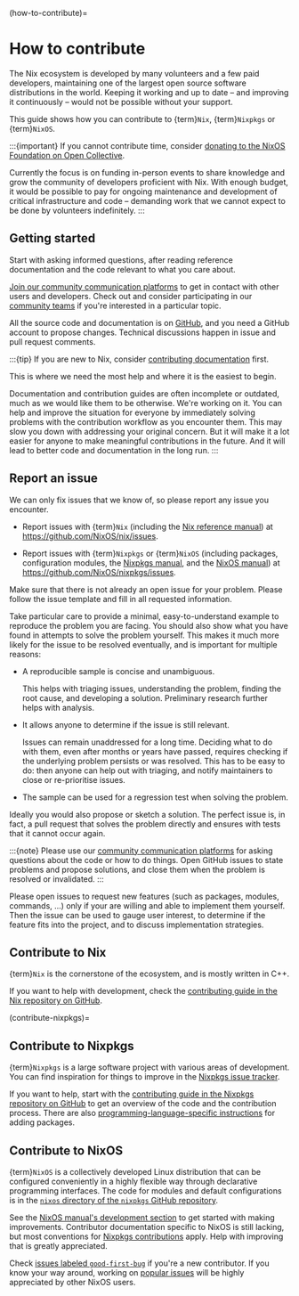 (how-to-contribute)=
# How to contribute

The Nix ecosystem is developed by many volunteers and a few paid developers, maintaining one of the largest open source software distributions in the world.
Keeping it working and up to date – and improving it continuously – would not be possible without your support.

This guide shows how you can contribute to {term}`Nix`, {term}`Nixpkgs` or {term}`NixOS`.

:::{important}
If you cannot contribute time, consider [donating to the NixOS Foundation on Open Collective](https://opencollective.com/nixos).

Currently the focus is on funding in-person events to share knowledge and grow the community of developers proficient with Nix.
With enough budget, it would be possible to pay for ongoing maintenance and development of critical infrastructure and code – demanding work that we cannot expect to be done by volunteers indefinitely.
:::

## Getting started

Start with asking informed questions, after reading reference documentation and the code relevant to what you care about.

[Join our community communication platforms](https://nixos.org/community) to get in contact with other users and developers.
Check out and consider participating in our [community teams](https://nixos.org/community/#governance-teams) if you're interested in a particular topic.

All the source code and documentation is on [GitHub](https://github.com/NixOS), and you need a GitHub account to propose changes.
Technical discussions happen in issue and pull request comments.

:::{tip}
If you are new to Nix, consider [contributing documentation](./documentation/index.md) first.

This is where we need the most help and where it is the easiest to begin.

Documentation and contribution guides are often incomplete or outdated, much as we would like them to be otherwise.
We're working on it.
You can help and improve the situation for everyone by immediately solving problems with the contribution workflow as you encounter them.
This may slow you down with addressing your original concern.
But it will make it a lot easier for anyone to make meaningful contributions in the future.
And it will lead to better code and documentation in the long run.
:::

## Report an issue

We can only fix issues that we know of, so please report any issue you encounter.

- Report issues with {term}`Nix` (including the [Nix reference manual](https://nix.dev/manual/nix/stable)) at <https://github.com/NixOS/nix/issues>.

- Report issues with {term}`Nixpkgs` or {term}`NixOS` (including packages, configuration modules, the [Nixpkgs manual](https://nixos.org/manual/nixpkgs/stable), and the [NixOS manual](https://nixos.org/manual/nixos/stable)) at <https://github.com/NixOS/nixpkgs/issues>.

Make sure that there is not already an open issue for your problem.
Please follow the issue template and fill in all requested information.

Take particular care to provide a minimal, easy-to-understand example to reproduce the problem you are facing.
You should also show what you have found in attempts to solve the problem yourself.
This makes it much more likely for the issue to be resolved eventually, and is important for multiple reasons:

- A reproducible sample is concise and unambiguous.

  This helps with triaging issues, understanding the problem, finding the root cause, and developing a solution.
  Preliminary research further helps with analysis.

- It allows anyone to determine if the issue is still relevant.

  Issues can remain unaddressed for a long time.
  Deciding what to do with them, even after months or years have passed, requires checking if the underlying problem persists or was resolved.
  This has to be easy to do: then anyone can help out with triaging, and notify maintainers to close or re-prioritise issues.

- The sample can be used for a regression test when solving the problem.

Ideally you would also propose or sketch a solution.
The perfect issue is, in fact, a pull request that solves the problem directly and ensures with tests that it cannot occur again.

:::{note}
Please use our [community communication platforms](https://nixos.org/community) for asking questions about the code or how to do things.
Open GitHub issues to state problems and propose solutions, and close them when the problem is resolved or invalidated.
:::

Please open issues to request new features (such as packages, modules, commands, ...) only if your are willing and able to implement them yourself.
Then the issue can be used to gauge user interest, to determine if the feature fits into the project, and to discuss implementation strategies.

## Contribute to Nix

{term}`Nix` is the cornerstone of the ecosystem, and is mostly written in C++.

If you want to help with development, check the [contributing guide in the Nix repository on GitHub](https://github.com/NixOS/nix/blob/master/CONTRIBUTING.md).

(contribute-nixpkgs)=
## Contribute to Nixpkgs

{term}`Nixpkgs` is a large software project with various areas of development.
You can find inspiration for things to improve in the [Nixpkgs issue tracker][nixpkgs issues].

[nixpkgs issues]: https://github.com/NixOS/nixpkgs/issues?q=is%3Aopen+is%3Aissue+-label%3A%226.topic%3A+nixos%22+-label%3A%226.topic%3A+module+system%22+-label%3A%226.+topic%3A+nixos-container%22+sort%3Areactions-%2B1-desc

If you want to help, start with the [contributing guide in the Nixpkgs repository on GitHub](https://github.com/NixOS/nixpkgs/blob/master/CONTRIBUTING.md) to get an overview of the code and the contribution process.
There are also [programming-language-specific instructions](https://nixos.org/manual/nixpkgs/unstable/#chap-language-support) for adding packages.

## Contribute to NixOS

{term}`NixOS` is a collectively developed Linux distribution that can be configured conveniently in a highly flexible way through declarative programming interfaces.
The code for modules and default configurations is in the [`nixos` directory of the `nixpkgs` GitHub repository](https://github.com/NixOS/nixpkgs/tree/master/nixos).

See the [NixOS manual's development section](https://nixos.org/manual/nixos/stable/index.html#ch-development) to get started with making improvements.
Contributor documentation specific to NixOS is still lacking, but most conventions for [Nixpkgs contributions](contribute-nixpkgs) apply.
Help with improving that is greatly appreciated.

Check [issues labeled `good-first-bug`](https://github.com/NixOS/nixpkgs/issues?q=is%3Aopen+label%3A%223.skill%3A+good-first-bug%22+label%3A%226.topic%3A+nixos%22) if you're a new contributor.
If you know your way around, working on [popular issues][nixos issues] will be highly appreciated by other NixOS users.

[nixos issues]: https://github.com/NixOS/nixpkgs/issues?q=is%3Aopen+is%3Aissue+label%3A%226.topic%3A+nixos%22+sort%3Areactions-%2B1-desc

